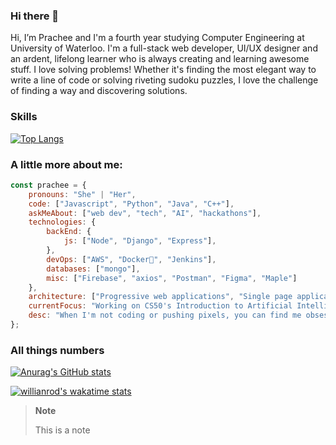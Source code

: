 ### Hi there 👋

Hi, I’m Prachee and I'm a fourth year studying Computer Engineering at University of Waterloo. I'm a full-stack web developer, UI/UX designer and an ardent, lifelong learner who is always creating and learning awesome stuff. I love solving problems! Whether it's finding the most elegant way to write a line of code or solving riveting sudoku puzzles, I love the challenge of finding a way and discovering solutions.

### Skills
[![Top Langs](https://github-readme-stats.vercel.app/api/top-langs/?username=prachee-n16&layout=compact)](https://github.com/anuraghazra/github-readme-stats)

### A little more about me:

```javascript
const prachee = {
    pronouns: "She" | "Her",
    code: ["Javascript", "Python", "Java", "C++"],
    askMeAbout: ["web dev", "tech", "AI", "hackathons"],
    technologies: {
        backEnd: {
            js: ["Node", "Django", "Express"],
        },
        devOps: ["AWS", "Docker🐳", "Jenkins"],
        databases: ["mongo"],
        misc: ["Firebase", "axios", "Postman", "Figma", "Maple"]
    },
    architecture: ["Progressive web applications", "Single page applications"],
    currentFocus: "Working on CS50's Introduction to Artificial Intelligence with Python!",
    desc: "When I'm not coding or pushing pixels, you can find me obsessing over two-dimensional characters, sketching, gaming, or photography."
};
```
### All things numbers
[![Anurag's GitHub stats](https://github-readme-stats.vercel.app/api?username=prachee-n16&count_private=true&show_icons=true&theme=merko)](https://github.com/anuraghazra/github-readme-stats)

[![willianrod's wakatime stats](https://github-readme-stats.vercel.app/api/wakatime?username=pracheen16&v=2)](https://github.com/anuraghazra/github-readme-stats)

> **Note**
>
> This is a note

